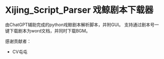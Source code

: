 # Xijing_Script_Parser 戏鲸剧本下载器
由ChatGPT辅助完成的python戏鲸剧本解析脚本，并附GUI。
支持通过剧本号一键下载剧本为word文档，并同时下载BGM。

感谢贡献者：
+ CV屯屯
